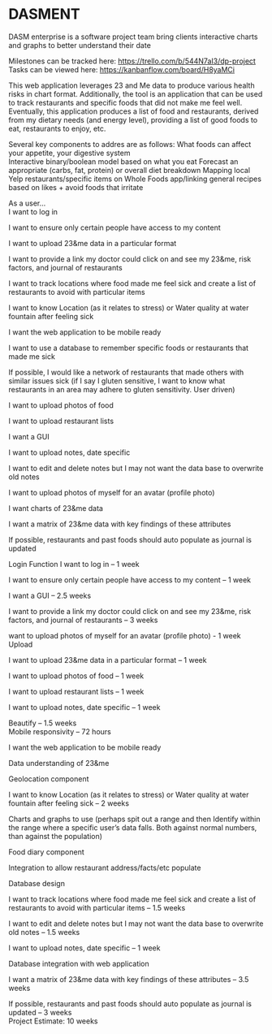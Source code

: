 # DASMENT
DASM enterprise is a software project team bring clients interactive charts and graphs to better understand their date

Milestones can be tracked here: https://trello.com/b/544N7aI3/dp-project
Tasks can be viewed here: https://kanbanflow.com/board/H8yaMCi

This web application leverages 23 and Me data to produce various health risks in chart format. Additionally, the tool is an application that can be used to track restaurants and specific foods that did not make me feel well. Eventually, this application produces a list of food and restaurants, derived from my dietary needs (and energy level), providing a list of good foods to eat, restaurants to enjoy, etc. 

Several key components to addres are as follows:
What foods can affect your appetite, your digestive system  
Interactive binary/boolean model based on what you eat 
Forecast an appropriate (carbs, fat, protein) or overall diet breakdown
Mapping local Yelp restaurants/specific items on Whole Foods app/linking general recipes based on likes + avoid foods that irritate 


As a user...  
I want to log in 

I want to ensure only certain people have access to my content 

I want to upload 23&me data in a particular format 

I want to provide a link my doctor could click on and see my 23&me, risk factors, and journal of restaurants  

I want to track locations where food made me feel sick and create a list of restaurants to avoid with particular items 

I want to know Location (as it relates to stress) or Water quality at water fountain after feeling sick 

I want the web application to be mobile ready 

I want to use a database to remember specific foods or restaurants that made me sick 

If possible, I would like a network of restaurants that made others with similar issues sick (if I say I gluten sensitive, I want to know what restaurants in an area may adhere to gluten sensitivity. User driven) 

I want to upload photos of food 

I want to upload restaurant lists 

I want a GUI  

I want to upload notes, date specific 

I want to edit and delete notes but I may not want the data base to overwrite old notes 

I want to upload photos of myself for an avatar (profile photo) 

I want charts of 23&me data 

I want a matrix of 23&me data with key findings of these attributes 

If possible, restaurants and past foods should auto populate as journal is updated 


Login Function 
I want to log in – 1 week 

I want to ensure only certain people have access to my content – 1 week 

I want a GUI – 2.5 weeks 

I want to provide a link my doctor could click on and see my 23&me, risk factors, and journal of restaurants – 
3 weeks 

want to upload photos of myself for an avatar (profile photo) - 1 week 
Upload 

I want to upload 23&me data in a particular format – 1 week 

I want to upload photos of food – 1 week 

I want to upload restaurant lists – 1 week  

I want to upload notes, date specific – 1 week 

Beautify – 1.5 weeks  
Mobile responsivity – 72 hours  

I want the web application to be mobile ready 

Data understanding of 23&me 

Geolocation component 

I want to know Location (as it relates to stress) or Water quality at water fountain after feeling sick – 2 weeks  

Charts and graphs to use (perhaps spit out a range and then Identify within the range where a specific user’s data falls. Both against normal numbers, than against the population) 

Food diary component 

Integration to allow restaurant address/facts/etc populate 

Database design 

I want to track locations where food made me feel sick and create a list of restaurants to avoid with particular items – 1.5 weeks 

I want to edit and delete notes but I may not want the data base to overwrite old notes – 1.5 weeks  

I want to upload notes, date specific – 1 week 
 
Database integration with web application 

I want a matrix of 23&me data with key findings of these attributes – 3.5 weeks 

If possible, restaurants and past foods should auto populate as journal is updated – 3 weeks  
Project Estimate: 10 weeks 
